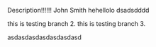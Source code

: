 Description!!!!!!
John 
Smith
hehellolo
dsadsdddd


this is testing branch 2.
this is testing branch 3.


asdasdasdasdasdasdasd